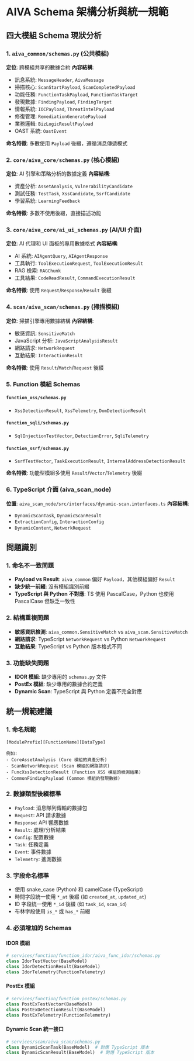 # AIVA Schema 架構分析與統一規範

## 四大模組 Schema 現狀分析

### 1. `aiva_common/schemas.py` (公共模組)

**定位**: 跨模組共享的數據合約
**內容結構**:

- 訊息系統: `MessageHeader`, `AivaMessage`
- 掃描核心: `ScanStartPayload`, `ScanCompletedPayload`
- 功能任務: `FunctionTaskPayload`, `FunctionTaskTarget`
- 發現數據: `FindingPayload`, `FindingTarget`
- 情報系統: `IOCPayload`, `ThreatIntelPayload`
- 修復管理: `RemediationGeneratePayload`
- 業務邏輯: `BizLogicResultPayload`
- OAST 系統: `OastEvent`

**命名特徵**: 多數使用 `Payload` 後綴，遵循消息傳遞模式

### 2. `core/aiva_core/schemas.py` (核心模組)

**定位**: AI 引擎和策略分析的數據定義
**內容結構**:

- 資產分析: `AssetAnalysis`, `VulnerabilityCandidate`
- 測試任務: `TestTask`, `XssCandidate`, `SsrfCandidate`
- 學習系統: `LearningFeedback`

**命名特徵**: 多數不使用後綴，直接描述功能

### 3. `core/aiva_core/ai_ui_schemas.py` (AI/UI 介面)

**定位**: AI 代理和 UI 面板的專用數據格式
**內容結構**:

- AI 系統: `AIAgentQuery`, `AIAgentResponse`
- 工具執行: `ToolExecutionRequest`, `ToolExecutionResult`
- RAG 檢索: `RAGChunk`
- 工具結果: `CodeReadResult`, `CommandExecutionResult`

**命名特徵**: 使用 `Request`/`Response`/`Result` 後綴

### 4. `scan/aiva_scan/schemas.py` (掃描模組)

**定位**: 掃描引擎專用數據結構
**內容結構**:

- 敏感資訊: `SensitiveMatch`
- JavaScript 分析: `JavaScriptAnalysisResult`
- 網路請求: `NetworkRequest`
- 互動結果: `InteractionResult`

**命名特徵**: 使用 `Result`/`Match`/`Request` 後綴

### 5. Function 模組 Schemas

#### `function_xss/schemas.py`

- `XssDetectionResult`, `XssTelemetry`, `DomDetectionResult`

#### `function_sqli/schemas.py`

- `SqlInjectionTestVector`, `DetectionError`, `SqliTelemetry`

#### `function_ssrf/schemas.py`

- `SsrfTestVector`, `TaskExecutionResult`, `InternalAddressDetectionResult`

**命名特徵**: 功能型模組多使用 `Result`/`Vector`/`Telemetry` 後綴

### 6. TypeScript 介面 (aiva_scan_node)

**位置**: `aiva_scan_node/src/interfaces/dynamic-scan.interfaces.ts`
**內容結構**:

- `DynamicScanTask`, `DynamicScanResult`
- `ExtractionConfig`, `InteractionConfig`
- `DynamicContent`, `NetworkRequest`

## 問題識別

### 1. 命名不一致問題

- **Payload vs Result**: `aiva_common` 偏好 `Payload`，其他模組偏好 `Result`
- **缺少統一前綴**: 沒有模組識別前綴
- **TypeScript 與 Python 不對應**: TS 使用 PascalCase，Python 也使用 PascalCase 但缺乏一致性

### 2. 結構重複問題

- **敏感資訊檢測**: `aiva_common.SensitiveMatch` vs `aiva_scan.SensitiveMatch`
- **網路請求**: TypeScript `NetworkRequest` vs Python `NetworkRequest`
- **互動結果**: TypeScript vs Python 版本格式不同

### 3. 功能缺失問題

- **IDOR 模組**: 缺少專用的 `schemas.py` 文件
- **PostEx 模組**: 缺少專用的數據合約定義
- **Dynamic Scan**: TypeScript 與 Python 定義不完全對應

## 統一規範建議

### 1. 命名規範

```text
[ModulePrefix][FunctionName][DataType]

例如:
- CoreAssetAnalysis (Core 模組的資產分析)
- ScanNetworkRequest (Scan 模組的網路請求)
- FuncXssDetectionResult (Function XSS 模組的檢測結果)
- CommonFindingPayload (Common 模組的發現數據)
```

### 2. 數據類型後綴標準

- `Payload`: 消息隊列傳輸的數據包
- `Request`: API 請求數據
- `Response`: API 響應數據
- `Result`: 處理/分析結果
- `Config`: 配置數據
- `Task`: 任務定義
- `Event`: 事件數據
- `Telemetry`: 遙測數據

### 3. 字段命名標準

- 使用 snake_case (Python) 和 camelCase (TypeScript)
- 時間字段統一使用 `*_at` 後綴 (如 `created_at`, `updated_at`)
- ID 字段統一使用 `*_id` 後綴 (如 `task_id`, `scan_id`)
- 布林字段使用 `is_*` 或 `has_*` 前綴

### 4. 必須增加的 Schemas

#### IDOR 模組

```python
# services/function/function_idor/aiva_func_idor/schemas.py
class IdorTestVector(BaseModel)
class IdorDetectionResult(BaseModel)
class IdorTelemetry(FunctionTelemetry)
```

#### PostEx 模組

```python
# services/function/function_postex/schemas.py
class PostExTestVector(BaseModel)
class PostExDetectionResult(BaseModel)
class PostExTelemetry(FunctionTelemetry)
```

#### Dynamic Scan 統一接口

```python
# services/scan/aiva_scan/schemas.py
class DynamicScanTask(BaseModel)  # 對應 TypeScript 版本
class DynamicScanResult(BaseModel)  # 對應 TypeScript 版本
```
